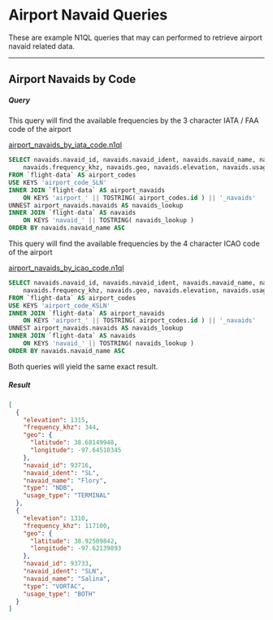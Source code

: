 # Airport Navaid Queries

These are example N1QL queries that may can performed to retrieve airport navaid related data.

---

## Airport Navaids by Code

##### Query

This query will find the available frequencies by the 3 character IATA / FAA code of the airport

[airport_navaids_by_iata_code.n1ql](queries/airport_navaids/airport_navaids_by_iata_code.n1ql)

```sql
SELECT navaids.navaid_id, navaids.navaid_ident, navaids.navaid_name, navaids.type,
    navaids.frequency_khz, navaids.geo, navaids.elevation, navaids.usage_type
FROM `flight-data` AS airport_codes
USE KEYS 'airport_code_SLN'
INNER JOIN `flight-data` AS airport_navaids
    ON KEYS 'airport_' || TOSTRING( airport_codes.id ) || '_navaids'
UNNEST airport_navaids.navaids AS navaids_lookup
INNER JOIN `flight-data` AS navaids
    ON KEYS 'navaid_' || TOSTRING( navaids_lookup )
ORDER BY navaids.navaid_name ASC
```

This query will find the available frequencies by the 4 character ICAO code of the airport

[airport_navaids_by_icao_code.n1ql](queries/airport_navaids/airport_navaids_by_icao_code.n1ql)

```sql
SELECT navaids.navaid_id, navaids.navaid_ident, navaids.navaid_name, navaids.type,
    navaids.frequency_khz, navaids.geo, navaids.elevation, navaids.usage_type
FROM `flight-data` AS airport_codes
USE KEYS 'airport_code_KSLN'
INNER JOIN `flight-data` AS airport_navaids
    ON KEYS 'airport_' || TOSTRING( airport_codes.id ) || '_navaids'
UNNEST airport_navaids.navaids AS navaids_lookup
INNER JOIN `flight-data` AS navaids
    ON KEYS 'navaid_' || TOSTRING( navaids_lookup )
ORDER BY navaids.navaid_name ASC
```

Both queries will yield the same exact result.

##### Result

```json
[
  {
    "elevation": 1315,
    "frequency_khz": 344,
    "geo": {
      "latitude": 38.68149948,
      "longitude": -97.64510345
    },
    "navaid_id": 93716,
    "navaid_ident": "SL",
    "navaid_name": "Flory",
    "type": "NDB",
    "usage_type": "TERMINAL"
  },
  {
    "elevation": 1310,
    "frequency_khz": 117100,
    "geo": {
      "latitude": 38.92509842,
      "longitude": -97.62139893
    },
    "navaid_id": 93733,
    "navaid_ident": "SLN",
    "navaid_name": "Salina",
    "type": "VORTAC",
    "usage_type": "BOTH"
  }
]
```
